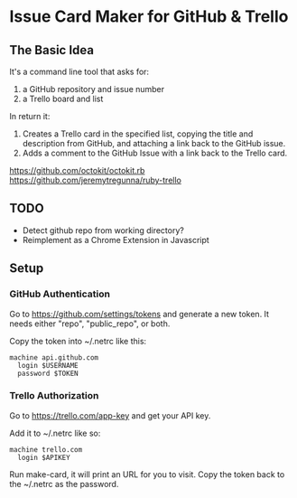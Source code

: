 # Issue Card Maker for GitHub & Trello

## The Basic Idea

It's a command line tool that asks for:

1. a GitHub repository and issue number
2. a Trello board and list

In return it:

1. Creates a Trello card in the specified list, copying the title and
   description from GitHub, and attaching a link back to the GitHub
   issue.
2. Adds a comment to the GitHub Issue with a link back to the Trello card.

https://github.com/octokit/octokit.rb
https://github.com/jeremytregunna/ruby-trello

## TODO

- Detect github repo from working directory?
- Reimplement as a Chrome Extension in Javascript

## Setup

### GitHub Authentication

Go to https://github.com/settings/tokens and generate a new token. It needs
either "repo", "public_repo", or both.

Copy the token into ~/.netrc like this:

    machine api.github.com
      login $USERNAME
      password $TOKEN

### Trello Authorization

Go to https://trello.com/app-key and get your API key.

Add it to ~/.netrc like so:

    machine trello.com
      login $APIKEY

Run make-card, it will print an URL for you to visit. Copy the token back
to the ~/.netrc as the password.
